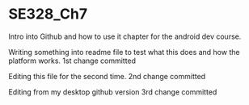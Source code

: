 # SE328_Ch7
Intro into Github and how to use it chapter for the android dev course.

Writing something into readme file to test what this does and how the platform works.
1st change committed 

Editing this file for the second time.
2nd change committed

Editing from my desktop github version
3rd change committed